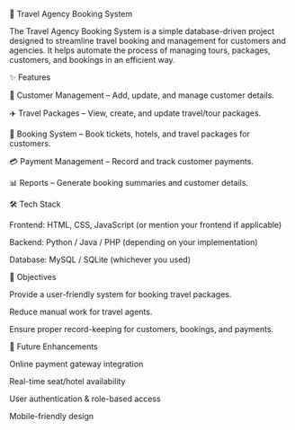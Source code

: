 🧳 Travel Agency Booking System

The Travel Agency Booking System is a simple database-driven project designed to streamline travel booking and management for customers and agencies. It helps automate the process of managing tours, packages, customers, and bookings in an efficient way.

✨ Features

📌 Customer Management – Add, update, and manage customer details.

✈️ Travel Packages – View, create, and update travel/tour packages.

🏨 Booking System – Book tickets, hotels, and travel packages for customers.

💳 Payment Management – Record and track customer payments.

📊 Reports – Generate booking summaries and customer details.

🛠️ Tech Stack

Frontend: HTML, CSS, JavaScript (or mention your frontend if applicable)

Backend: Python / Java / PHP (depending on your implementation)

Database: MySQL / SQLite (whichever you used)

🎯 Objectives

Provide a user-friendly system for booking travel packages.

Reduce manual work for travel agents.

Ensure proper record-keeping for customers, bookings, and payments.

🚀 Future Enhancements

Online payment gateway integration

Real-time seat/hotel availability

User authentication & role-based access

Mobile-friendly design
